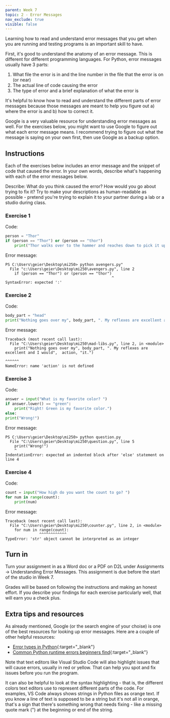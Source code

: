 ```yaml
---
parent: Week 7
topic: 2 - Error Messages
nav_exclude: true
visible: false
---
```


Learning how to read and understand error messages that you get when you are running and testing programs is an important skill to have.

First, it's good to understand the anatomy of an error message. This is different for different programming languages. For Python, error messages usually have 3 parts:

1. What file the error is in and the line number in the file that the error is on (or near)
2. The actual line of code causing the error
3. The type of error and a brief explanation of what the error is

It's helpful to know how to read and understand the different parts of error messages because those messages are meant to help you figure out a) where the error is and b) how to correct it.

Google is a very valuable resource for understanding error messages as well. For the exercises below, you might want to use Google to figure out what each error message means. I recommend trying to figure out what the message is saying on your own first, then use Google as a backup option.

## Instructions

Each of the exercises below includes an error message and the snippet of code that caused the error. In your own words, describe what's happening with each of the error messages below. 

Describe: What do you think caused the error? How would you go about trying to fix it? Try to make your descriptions as human-readable as possible - pretend you're trying to explain it to your partner during a lab or a studio during class. 

### Exercise 1

Code:
```python
person = "Thor"
if (person == "Thor") or (person == "thor")
    print("Thor walks over to the hammer and reaches down to pick it up.")
```

Error message:
```
PS C:\Users\geier\Desktop\mi250> python avengers.py"
  File "c:\Users\geier\Desktop\mi250\avengers.py", line 2
    if (person == "Thor") or (person == "thor")
                                               ^
SyntaxError: expected ':'
```

### Exercise 2

Code:
```python
body_part = "head"
print("Nothing goes over my", body_part, ". My reflexes are excellent and I would",  action, "it.")
```

Error message:
```
Traceback (most recent call last):
  File "C:\Users\geier\Desktop\mi250\mad-libs.py", line 2, in <module>
    print("Nothing goes over my", body_part, ". My reflexes are excellent and I would",  action, "it.")
                                                                                         ^^^^^^
NameError: name 'action' is not defined
```

### Exercise 3

Code:
```python
answer = input("What is my favorite color? ")
if answer.lower() == "green":
    print("Right! Green is my favorite color.")
else:
print("Wrong!")
```

Error message:
```
PS C:\Users\geier\Desktop\mi250> python question.py
  File "C:\Users\geier\Desktop\mi250\question.py", line 5
    print("Wrong!")
    ^
IndentationError: expected an indented block after 'else' statement on line 4
```

### Exercise 4

Code:
```python
count = input("How high do you want the count to go? ")
for num in range(count):
    print(num)
```

Error message:
```
Traceback (most recent call last):
  File "C:\Users\geier\Desktop\mi250\counter.py", line 2, in <module>
    for num in range(count):
               ^^^^^^^^^^^^
TypeError: 'str' object cannot be interpreted as an integer
```

## Turn in

Turn your assignment in as a Word doc or a PDF on D2L under Assignments -> Understanding Error Messages. This assignment is due before the start of the studio in Week 7.

Grades will be based on following the instructions and making an honest effort. If you describe your findings for each exercise particularly well, that will earn you a check plus.

## Extra tips and resources

As already mentioned, Google (or the search engine of your choise) is one of the best resources for looking up error messages. Here are a couple of other helpful resources:

* [Error types in Python](https://www.tutorialsteacher.com/python/error-types-in-python){:target="_blank"}
* [Common Python runtime errors beginners find](https://inventwithpython.com/blog/2012/07/09/16-common-python-runtime-errors-beginners-find/){:target="_blank"}

Note that text editors like Visual Studio Code will also highlight issues that will cause errors, usually in red or yellow. That can help you spot and fix issues before you run the program.

It can also be helpful to look at the syntax highlighting - that is, the different colors text editors use to represent different parts of the code. For examples, VS Code always shows strings in Python files as orange text. If you know a line of text is supposed to be a string but it's not all in orange, that's a sign that there's something wrong that needs fixing - like a missing quote mark (") at the beginning or end of the string.